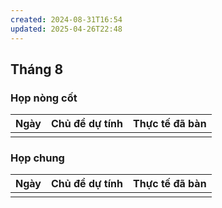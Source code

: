 ```yaml
---
created: 2024-08-31T16:54
updated: 2025-04-26T22:48
---
```

## Tháng 8
### Họp nòng cốt
| Ngày | Chủ đề dự tính | Thực tế đã bàn |
| ---- | -------------- | -------------- |
|      |                |                |
### Họp chung
| Ngày | Chủ đề dự tính | Thực tế đã bàn |
| ---- | -------------- | -------------- |
|      |                |                |
